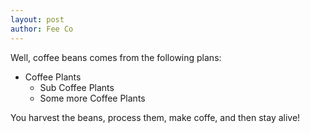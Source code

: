 ```yaml
---
layout: post
author: Fee Co
---
```


Well, coffee beans comes from the following plans:
* Coffee Plants
    - Sub Coffee Plants
    - Some more Coffee Plants

You harvest the beans, process them, make coffe, and then stay alive!
